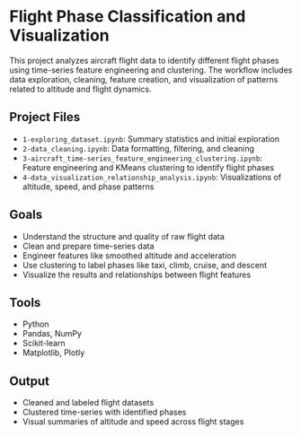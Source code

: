 # Flight Phase Classification and Visualization

This project analyzes aircraft flight data to identify different flight phases using time-series feature engineering and clustering. The workflow includes data exploration, cleaning, feature creation, and visualization of patterns related to altitude and flight dynamics.

## Project Files

- `1-exploring_dataset.ipynb`: Summary statistics and initial exploration
- `2-data_cleaning.ipynb`: Data formatting, filtering, and cleaning
- `3-aircraft_time-series_feature_engineering_clustering.ipynb`: Feature engineering and KMeans clustering to identify flight phases
- `4-data_visualization_relationship_analysis.ipynb`: Visualizations of altitude, speed, and phase patterns

## Goals

- Understand the structure and quality of raw flight data
- Clean and prepare time-series data
- Engineer features like smoothed altitude and acceleration
- Use clustering to label phases like taxi, climb, cruise, and descent
- Visualize the results and relationships between flight features

## Tools

- Python
- Pandas, NumPy
- Scikit-learn
- Matplotlib, Plotly

## Output

- Cleaned and labeled flight datasets
- Clustered time-series with identified phases
- Visual summaries of altitude and speed across flight stages
